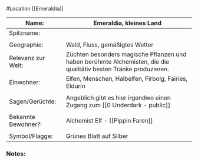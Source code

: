 #Location [[Emeraldia]]

| Name:               | Emeraldia, kleines Land                                                                                           |
| ------------------- | ----------------------------------------------------------------------------------------------------------------- |
| Spitzname:          |                                                                                                                   |
|                     |                                                                                                                   |
| Geographie:         | Wald, Fluss, gemäßigtes Wetter                                                                                    |
| Relevanz zur Welt:  | Züchten besonders magische Pflanzen und haben berühmte Alchemisten, die die qualitätiv besten Tränke produzieren. |
| Einwohner:          | Elfen, Menschen, Halbelfen, Firbolg, Fairies, Eldurin                                                             |
|                     |                                                                                                                   |
| Sagen/Gerüchte:     | Angeblich gibt es hier irgendwo einen Zugang zum [[0 Underdark - public]]                                           |
|                     |                                                                                                                   |
| Bekannte Bewohner?: | Alchemist Elf - [[Pippin Faren]]                                                                                  |
|                     |                                                                                                                   |
| Symbol/Flagge:      | Grünes Blatt auf Silber                                                                                           |
### Notes:


